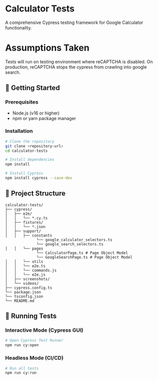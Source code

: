 # Calculator Tests

A comprehensive Cypress testing framework for Google Calculator functionality.

# Assumptions Taken

Tests will run on testing environment where reCAPTCHA is disabled. On production, reCAPTCHA stops the cypress from crawling into google search.

## 🚀 Getting Started

### Prerequisites

- Node.js (v16 or higher)
- npm or yarn package manager

### Installation

```bash
# Clone the repository
git clone <repository-url>
cd calculator-tests

# Install dependencies
npm install

# Install Cypress
npm install cypress --save-dev
```

## 📁 Project Structure

```
calculator-tests/
├── cypress/
│   ├── e2e/
│   │   └── *.cy.ts
│   ├── fixtures/
│   │   └── *.json
│   ├── support/
│   │   ├── constants
              └── google_calculator_selectors.ts
              └── google_search_selectors.ts
│   │   └── pages
              └── CalculatorPage.ts # Page Object Model
              └── GoogleSearchPage.ts # Page Object Model
│   │   └── utils
│   │   └── e2e.ts
│   │   └── commands.js
│   │   └── e2e.js
│   ├── screenshots/
│   └── videos/             
├── cypress.config.ts
└── package.json
└── tsconfig.json
└── README.md
```

## 🧪 Running Tests

### Interactive Mode (Cypress GUI)
```bash
# Open Cypress Test Runner
npm run cy:open
```

### Headless Mode (CI/CD)
```bash
# Run all tests
npm run cy:run
```
